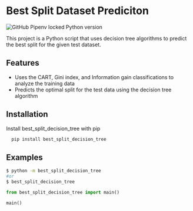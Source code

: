 
# Best Split Dataset Prediciton

![GitHub Pipenv locked Python version](https://img.shields.io/github/pipenv/locked/python-version/dlamotto/decision-tree-split-prediction)

This project is a Python script that uses decision tree algorithms to predict the best split for the given test dataset. 



## Features

- Uses the CART, Gini index, and Information gain classifications to analyze the training data
- Predicts the optimal split for the test data using the decision tree algorithm


## Installation

Install best_split_decision_tree with pip

```bash
  pip install best_split_decision_tree
```
    
## Examples

```bash
$ python -m best_split_decision_tree
#or
$ best_split_decision_tree

```
```python
from best_split_decision_tree import main()

main()

```

